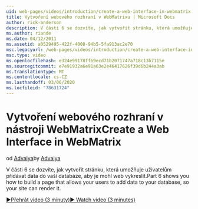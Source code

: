 ```yaml
---
uid: web-pages/videos/introduction/create-a-web-interface-in-webmatrix
title: Vytvoření webového rozhraní v WebMatrixu | Microsoft Docs
author: rick-anderson
description: V části 6 se dozvíte, jak vytvořit stránku, která umožňuje uživatelům přidávat data do vaší databáze, aby je mohl web vykreslit.
ms.author: riande
ms.date: 04/12/2011
ms.assetid: a0529495-422f-4008-94b5-5fa913ac2e70
msc.legacyurl: /web-pages/videos/introduction/create-a-web-interface-in-webmatrix
msc.type: video
ms.openlocfilehash: e324e99178ff69ecd71b2071747a718c13b7115e
ms.sourcegitcommit: e7e91932a6e91a63e2e46417626f39d6b244a3ab
ms.translationtype: MT
ms.contentlocale: cs-CZ
ms.lasthandoff: 03/06/2020
ms.locfileid: "78631724"
---
```

# <a name="create-a-web-interface-in-webmatrix"></a><span data-ttu-id="c6044-103">Vytvoření webového rozhraní v nástroji WebMatrix</span><span class="sxs-lookup"><span data-stu-id="c6044-103">Create a Web Interface in WebMatrix</span></span>

<span data-ttu-id="c6044-104">od [Advaiya](https://twitter.com/Advaiyasolns)</span><span class="sxs-lookup"><span data-stu-id="c6044-104">by [Advaiya](https://twitter.com/Advaiyasolns)</span></span>

<span data-ttu-id="c6044-105">V části 6 se dozvíte, jak vytvořit stránku, která umožňuje uživatelům přidávat data do vaší databáze, aby je mohl web vykreslit.</span><span class="sxs-lookup"><span data-stu-id="c6044-105">Part 6 shows you how to build a page that allows your users to add data to your database, so your site can render it.</span></span>

[<span data-ttu-id="c6044-106">&#9654;Přehrát video (3 minuty)</span><span class="sxs-lookup"><span data-stu-id="c6044-106">&#9654; Watch video (3 minutes)</span></span>](https://channel9.msdn.com/Blogs/ASP-NET-Site-Videos/create-a-web-interface-in-webmatrix)
